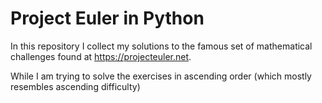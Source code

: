 # Project Euler in Python

In this repository I collect my solutions to the famous set of mathematical challenges found at https://projecteuler.net.

While I am trying to solve the exercises in ascending order (which mostly resembles ascending difficulty)
